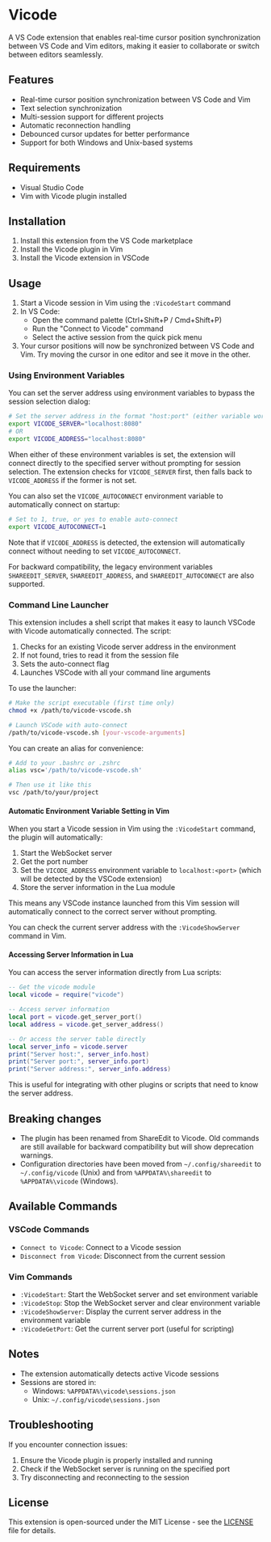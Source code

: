 # Vicode

A VS Code extension that enables real-time cursor position synchronization between VS Code and Vim editors, making it easier to collaborate or switch between editors seamlessly.

## Features

- Real-time cursor position synchronization between VS Code and Vim
- Text selection synchronization
- Multi-session support for different projects
- Automatic reconnection handling
- Debounced cursor updates for better performance
- Support for both Windows and Unix-based systems

## Requirements

- Visual Studio Code
- Vim with Vicode plugin installed

## Installation

1. Install this extension from the VS Code marketplace
2. Install the Vicode plugin in Vim
3. Install the Vicode extension in VSCode

## Usage

1. Start a Vicode session in Vim using the `:VicodeStart` command
2. In VS Code:
   - Open the command palette (Ctrl+Shift+P / Cmd+Shift+P)
   - Run the "Connect to Vicode" command
   - Select the active session from the quick pick menu
3. Your cursor positions will now be synchronized between VS Code and Vim. Try moving the cursor in one editor and see it move in the other.

### Using Environment Variables

You can set the server address using environment variables to bypass the session selection dialog:

```bash
# Set the server address in the format "host:port" (either variable works)
export VICODE_SERVER="localhost:8080"
# OR
export VICODE_ADDRESS="localhost:8080"
```

When either of these environment variables is set, the extension will connect directly to the specified server without prompting for session selection. The extension checks for `VICODE_SERVER` first, then falls back to `VICODE_ADDRESS` if the former is not set.

You can also set the `VICODE_AUTOCONNECT` environment variable to automatically connect on startup:

```bash
# Set to 1, true, or yes to enable auto-connect
export VICODE_AUTOCONNECT=1
```

Note that if `VICODE_ADDRESS` is detected, the extension will automatically connect without needing to set `VICODE_AUTOCONNECT`.

For backward compatibility, the legacy environment variables `SHAREEDIT_SERVER`, `SHAREEDIT_ADDRESS`, and `SHAREEDIT_AUTOCONNECT` are also supported.

### Command Line Launcher

This extension includes a shell script that makes it easy to launch VSCode with Vicode automatically connected. The script:

1. Checks for an existing Vicode server address in the environment
2. If not found, tries to read it from the session file
3. Sets the auto-connect flag
4. Launches VSCode with all your command line arguments

To use the launcher:

```bash
# Make the script executable (first time only)
chmod +x /path/to/vicode-vscode.sh

# Launch VSCode with auto-connect
/path/to/vicode-vscode.sh [your-vscode-arguments]
```

You can create an alias for convenience:

```bash
# Add to your .bashrc or .zshrc
alias vsc='/path/to/vicode-vscode.sh'

# Then use it like this
vsc /path/to/your/project
```

#### Automatic Environment Variable Setting in Vim

When you start a Vicode session in Vim using the `:VicodeStart` command, the plugin will automatically:

1. Start the WebSocket server
2. Get the port number
3. Set the `VICODE_ADDRESS` environment variable to `localhost:<port>` (which will be detected by the VSCode extension)
4. Store the server information in the Lua module

This means any VSCode instance launched from this Vim session will automatically connect to the correct server without prompting.

You can check the current server address with the `:VicodeShowServer` command in Vim.

#### Accessing Server Information in Lua

You can access the server information directly from Lua scripts:

```lua
-- Get the vicode module
local vicode = require("vicode")

-- Access server information
local port = vicode.get_server_port()
local address = vicode.get_server_address()

-- Or access the server table directly
local server_info = vicode.server
print("Server host:", server_info.host)
print("Server port:", server_info.port)
print("Server address:", server_info.address)
```

This is useful for integrating with other plugins or scripts that need to know the server address.

## Breaking changes

- The plugin has been renamed from ShareEdit to Vicode. Old commands are still available for backward compatibility but will show deprecation warnings.
- Configuration directories have been moved from `~/.config/shareedit` to `~/.config/vicode` (Unix) and from `%APPDATA%\shareedit` to `%APPDATA%\vicode` (Windows).

## Available Commands

### VSCode Commands

- `Connect to Vicode`: Connect to a Vicode session
- `Disconnect from Vicode`: Disconnect from the current session

### Vim Commands

- `:VicodeStart`: Start the WebSocket server and set environment variable
- `:VicodeStop`: Stop the WebSocket server and clear environment variable
- `:VicodeShowServer`: Display the current server address in the environment variable
- `:VicodeGetPort`: Get the current server port (useful for scripting)

## Notes

- The extension automatically detects active Vicode sessions
- Sessions are stored in:
  - Windows: `%APPDATA%\vicode\sessions.json`
  - Unix: `~/.config/vicode\sessions.json`

## Troubleshooting

If you encounter connection issues:

1. Ensure the Vicode plugin is properly installed and running
2. Check if the WebSocket server is running on the specified port
3. Try disconnecting and reconnecting to the session

## License

This extension is open-sourced under the MIT License - see the [LICENSE](LICENSE) file for details.
